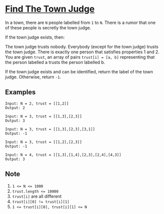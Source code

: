 # [Find The Town Judge](https://leetcode.com/problems/find-the-town-judge/)

In a town, there are `N` people labelled from `1` to `N`. There is a rumor that one of these people is secretly the town judge.

If the town judge exists, then:

The town judge trusts nobody.
Everybody (except for the town judge) trusts the town judge.
There is exactly one person that satisfies properties 1 and 2.
You are given `trust`, an array of pairs `trust[i] = [a, b]` representing that the person labelled a trusts the person labelled b.

If the town judge exists and can be identified, return the label of the town judge. Otherwise, return `-1`.

## Examples

```none
Input: N = 2, trust = [[1,2]]
Output: 2

Input: N = 3, trust = [[1,3],[2,3]]
Output: 3

Input: N = 3, trust = [[1,3],[2,3],[3,1]]
Output: -1

Input: N = 3, trust = [[1,2],[2,3]]
Output: -1

Input: N = 4, trust = [[1,3],[1,4],[2,3],[2,4],[4,3]]
Output: 3
```

## Note

1. `1 <= N <= 1000`
2. `trust.length <= 10000`
3. `trust[i]` are all different
4. `trust[i][0] != trust[i][1]`
5. `1 <= trust[i][0], trust[i][1] <= N`
